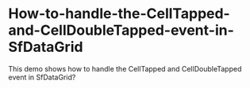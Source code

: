 # How-to-handle-the-CellTapped-and-CellDoubleTapped-event-in-SfDataGrid
This demo shows how to handle the CellTapped and CellDoubleTapped event in SfDataGrid?
